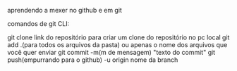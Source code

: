 aprendendo a mexer no github e em git


comandos de git CLI:

git clone link do repositório para criar um clone do repositório no pc local
git add .(para todos os arquivos da pasta) ou apenas o nome dos arquivos que você quer enviar
git commit -m(m de mensagem) "texto do commit"
git push(empurrando para o github) -u origin nome da branch
